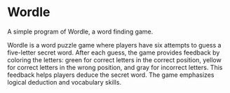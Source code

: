 # Wordle
A simple program of Wordle, a word finding game.

Wordle is a word puzzle game where players have six attempts to guess a five-letter secret word. After each guess, the game provides feedback by coloring the letters: green for correct letters in the correct position, yellow for correct letters in the wrong position, and gray for incorrect letters. This feedback helps players deduce the secret word. The game emphasizes logical deduction and vocabulary skills.
